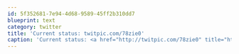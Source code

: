 ```yaml
---
id: 5f352681-7e94-4d68-9589-45ff2b310dd7
blueprint: text
category: twitter
title: 'Current status: twitpic.com/78zie0'
caption: 'Current status: <a href="http://twitpic.com/78zie0" title="http://twitpic.com/78zie0" class="link link_untco">twitpic.com/78zie0</a>'
---
```

